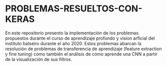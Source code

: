 # PROBLEMAS-RESUELTOS-CON-KERAS
En este repositorio presento la implementación de los problemas propuestos durante el curso de aprendizaje profundo y vision arficial del instituto balseiro durante el año 2020. Estos problemas abarcan la resolución de problemas de transferencia de aprendizaje (feature extraction y fine tuning) como también el análisis de cómo aprende una CNN a partir de la visualización de sus filtros.
